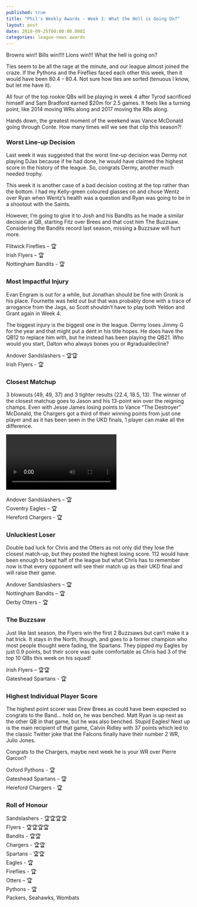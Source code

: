 ```yaml
---
published: true
title: "Phil's Weekly Awards - Week 3: What the Hell is Going On?"
layout: post
date: 2018-09-25T00:00:00.000Z
categories: league-news awards
---
```


Browns win!! Bills win!!!! Lions win!!! What the hell is going on?

Ties seem to be all the rage at the minute, and our league almost joined the craze. If the Pythons and the Fireflies faced each other this week, then it would have been 80.4 – 80.4. Not sure how ties are sorted (tenuous I know, but let me have it).

All four of the top rookie QBs will be playing in week 4 after Tyrod sacrificed himself and Sam Bradford earned $20m for 2.5 games. It feels like a turning point, like 2014 moving WRs along and 2017 moving the RBs along.

Hands down, the greatest moment of the weekend was Vance McDonald going through Conte. How many times will we see that clip this season?!

### Worst Line-up Decision  

Last week it was suggested that the worst line-up decision was Dermy not playing DJax because if he had done, he would have claimed the highest score in the history of the league. So, congrats Dermy, another much needed trophy.

This week it is another case of a bad decision costing at the top rather than the bottom. I had my Kelly-green coloured glasses on and chose Wentz over Ryan when Wentz’s health was a question and Ryan was going to be in a shootout with the Saints.

However, I’m going to give it to Josh and his Bandits as he made a similar decision at QB, starting Fitz over Brees and that cost him The Buzzsaw. Considering the Bandits record last season, missing a Buzzsaw will hurt more.

Flitwick Fireflies – 🏆  
Irish Flyers – 🏆  
Nottingham Bandits - 🏆  

### Most Impactful Injury 

Evan Engram is out for a while, but Jonathan should be fine with Gronk is his place. Fournette was held out but that was probably done with a trace of arrogance from the Jags, so Scott shouldn’t have to play both Yeldon and Grant again in Week 4.

The biggest injury is the biggest one in the league. Dermy loses Jimmy G for the year and that might put a dent in his title hopes. He does have the QB12 to replace him with, but he instead has been playing the QB21. Who would you start, Dalton who always bones you or #gradualdecline?

Andover Sandslashers – 🏆🏆  
Irish Flyers - 🏆

### Closest Matchup 

3 blowouts (49, 49, 37) and 3 tighter results (22.4, 18.5, 13). The winner of the closest matchup goes to Jason and his 13-point win over the reigning champs. Even with Jesse James losing points to Vance “The Destroyer” McDonald, the Chargers got a third of their winning points from just one player and as it has been seen in the UKD finals, 1 player can make all the difference.

![](/images/jumpupanddown.webm)

Andover Sandslashers – 🏆  
Coventry Eagles – 🏆  
Hereford Chargers - 🏆

### Unluckiest Loser 

Double bad luck for Chris and the Otters as not only did they lose the closest match-up, but they posted the highest losing score. 112 would have been enough to beat half of the league but what Chris has to remember now is that every opponent will see their match up as their UKD final and will raise their game.

Andover Sandslashers – 🏆  
Nottingham Bandits – 🏆  
Derby Otters - 🏆

### The Buzzsaw

Just like last season, the Flyers win the first 2 Buzzsaws but can’t make it a hat trick. It stays in the North, though, and goes to a former champion who most people thought were fading, the Spartans. They pipped my Eagles by just 0.9 points, but their score was quite comfortable as Chris had 3 of the top 10 QBs this week on his squad!

Irish Flyers – 🏆🏆  
Gateshead Spartans - 🏆

### Highest Individual Player Score

The highest point scorer was Drew Brees as could have been expected so congrats to the Band… hold on, he was benched. Matt Ryan is up next as the other QB in that game, but he was also benched. Stupid Eagles! Next up is the main recipient of that game, Calvin Ridley with 37 points which led to the classic Twitter joke that the Falcons finally have their number 2 WR, Julio Jones. 

Congrats to the Chargers, maybe next week he is your WR over Pierre Garcon?

Oxford Pythons - 🏆    
Gateshead Spartans – 🏆  
Hereford Chargers - 🏆

### Roll of Honour

Sandslashers - 🏆🏆🏆🏆   
Flyers - 🏆🏆🏆🏆  
Bandits - 🏆🏆  
Chargers - 🏆🏆  
Spartans - 🏆🏆  
Eagles - 🏆   
Fireflies - 🏆  
Otters – 🏆  
Pythons - 🏆   
Packers, Seahawks, Wombats